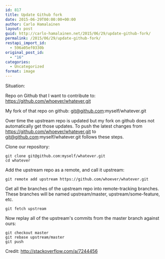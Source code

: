 ```yaml
---
id: 817
title: Update Github fork
date: 2015-06-29T00:00:00+00:00
author: Carlo Hamalainen
layout: post
guid: http://carlo-hamalainen.net/2015/06/29/update-github-fork/
permalink: /2015/06/29/update-github-fork/
restapi_import_id:
  - 596a05ef0330b
original_post_id:
  - "16"
categories:
  - Uncategorized
format: image
---
```

Situation: 

Repo on Github that I want to contribute to: <a href="https://github.com/whoever/whatever.git" rel="nofollow">https://github.com/whoever/whatever.git</a>

My fork of that repo on github: git@github.com:myself/whatever.git

Over time the upstream repo is updated but my fork on github does not automatically get those updates. To push the latest changes from <a href="https://github.com/whoever/whatever.git" rel="nofollow">https://github.com/whoever/whatever.git</a> to <git@github.com>:myself/whatever.git follows these steps. 

Clone our repository: 

```
git clone git@github.com:myself/whatever.git
cd whatever
```

Add the upstream repo as a remote, and call it upstream: 

```
git remote add upstream https://github.com/whoever/whatever.git
```

Get all the branches of the upstream repo into remote-tracking branches. These branches will be named upstream/master, upstream/some-feature, etc. 

```
git fetch upstream
```

Now replay all of the upstream's commits from the master branch against ours: 

```
git checkout master
git rebase upstream/master
git push
```

Credit: <http://stackoverflow.com/a/7244456>
